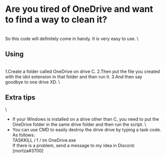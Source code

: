 # Are you tired of OneDrive and want to find a way to clean it?
\
So this code will definitely come in handy.
It is very easy to use.
\
## Using
\
1.Create a folder called OneDrive on drive C.
2.Then put the file you created with the idol extension in that folder and then run it.
3.And then say goodbye to one drive XD.
\
## Extra tips
\
+ If your Windows is installed on a drive other than C, you need to put the OneDrive folder in the same drive folder and then run the script.
\
+ You can use CMD to easily destroy the drive drive by typing a task code.
As follows:
\
 TASKKILL / f / im OneDrive.exe 
\
If there is a problem, send a message to my idea in Discord: \
[mortza#3700]
